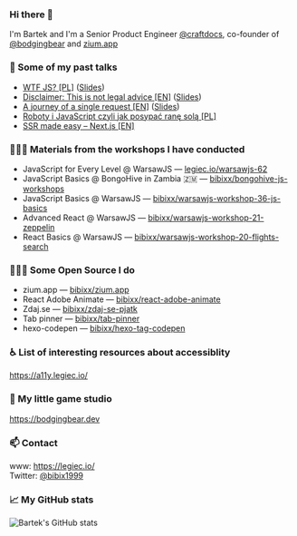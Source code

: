 ### Hi there 👋
I'm Bartek and I'm a Senior Product Engineer [@craftdocs](https://craft.do), co-founder of [@bodgingbear](https://github.com/bodgingbear) and [zium.app](https://zium.app)

### 💬 Some of my past talks
* [WTF JS? [PL]](https://www.youtube.com/watch?v=PpkXrqdJKJo) ([Slides](https://slides.legiec.io/wtf-js/))
* [Disclaimer: This is not legal advice [EN]](https://www.youtube.com/watch?v=PrvDNJw67Yw) ([Slides](https://slides.legiec.io/not-legal-advice))
* [A journey of a single request [EN]](https://www.youtube.com/watch?v=D1wykjTstr4) ([Slides](https://slides.legiec.io/a-journey-of-a-single-request/#/))
* [Roboty i JavaScript czyli jak posypać ranę solą [PL]](https://www.youtube.com/watch?v=VR4YuuP3JHs)
* [SSR made easy – Next.js [EN]](https://www.youtube.com/watch?v=F2-I3FMreog)

### 👨🏻‍🏫 Materials from the workshops I have conducted
* JavaScript for Every Level @ WarsawJS — [legiec.io/warsawjs-62](https://legiec.io/warsawjs-62)
* JavaScript Basics @ BongoHive in Zambia 🇿🇲 — [bibixx/bongohive-js-workshops](https://github.com/bibixx/bongohive-js-workshops)
* JavaScript Basics @ WarsawJS — [bibixx/warsawjs-workshop-36-js-basics](https://github.com/bibixx/warsawjs-workshop-36-js-basics)
* Advanced React @ WarsawJS — [bibixx/warsawjs-workshop-21-zeppelin](https://github.com/bibixx/warsawjs-workshop-21-zeppelin)
* React Basics @ WarsawJS — [bibixx/warsawjs-workshop-20-flights-search](https://github.com/bibixx/warsawjs-workshop-20-flights-search)

### 👨🏻‍💻 Some Open Source I do
* zium.app — [bibixx/zium.app](https://github.com/bibixx/zium.app)
* React Adobe Animate — [bibixx/react-adobe-animate](https://github.com/bibixx/react-adobe-animate)
* Zdaj.se — [bibixx/zdaj-se-pjatk](https://github.com/bibixx/zdaj-se-pjatk)
* Tab pinner — [bibixx/tab-pinner](https://github.com/bibixx/tab-pinner)
* hexo-codepen — [bibixx/hexo-tag-codepen](https://github.com/bibixx/hexo-tag-codepen)

### ♿ List of interesting resources about accessiblity
https://a11y.legiec.io/

### 👾 My little game studio
https://bodgingbear.dev

### 📫 Contact
www: https://legiec.io/ \
Twitter:  [@bibix1999](https://twitter.com/bibix1999)

### 📈 My GitHub stats
<picture>
  <source media="(prefers-color-scheme: dark)" srcset="https://github-readme-stats.vercel.app/api?username=bibixx&theme=github_dark&hide_border=false&include_all_commits=true&count_private=true&border_color=30363d">
  <source media="(prefers-color-scheme: light)" srcset="https://github-readme-stats.vercel.app/api?username=bibixx&theme=light&hide_border=false&include_all_commits=true&count_private=true&border_color=d0d7de">
  <img alt="Bartek's GitHub stats" src="https://github-readme-stats.vercel.app/api?username=bibixx&theme=github_dark&hide_border=false&include_all_commits=true&count_private=true&border_color=30363d">
</picture>
